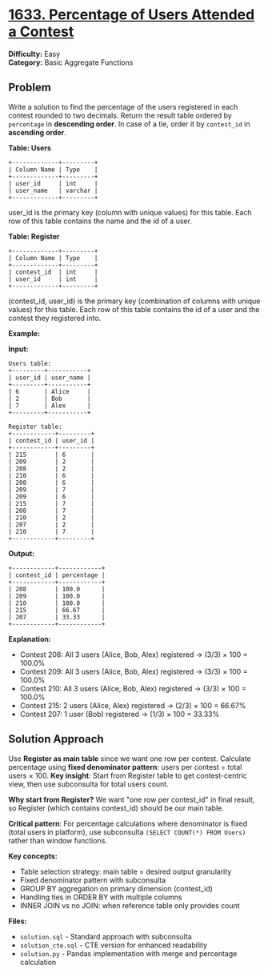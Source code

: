 # [1633. Percentage of Users Attended a Contest](https://leetcode.com/problems/percentage-of-users-attended-a-contest/)

**Difficulty:** Easy  
**Category:** Basic Aggregate Functions

## Problem

Write a solution to find the percentage of the users registered in each contest rounded to two decimals. Return the result table ordered by `percentage` in **descending order**. In case of a tie, order it by `contest_id` in **ascending order**.

**Table: Users**
```
+-------------+---------+
| Column Name | Type    |
+-------------+---------+
| user_id     | int     |
| user_name   | varchar |
+-------------+---------+
```
user_id is the primary key (column with unique values) for this table.
Each row of this table contains the name and the id of a user.

**Table: Register**
```
+-------------+---------+
| Column Name | Type    |
+-------------+---------+
| contest_id  | int     |
| user_id     | int     |
+-------------+---------+
```
(contest_id, user_id) is the primary key (combination of columns with unique values) for this table.
Each row of this table contains the id of a user and the contest they registered into.

**Example:**

**Input:**
```
Users table:
+---------+-----------+
| user_id | user_name |
+---------+-----------+
| 6       | Alice     |
| 2       | Bob       |
| 7       | Alex      |
+---------+-----------+

Register table:
+------------+---------+
| contest_id | user_id |
+------------+---------+
| 215        | 6       |
| 209        | 2       |
| 208        | 2       |
| 210        | 6       |
| 208        | 6       |
| 209        | 7       |
| 209        | 6       |
| 215        | 7       |
| 208        | 7       |
| 210        | 2       |
| 207        | 2       |
| 210        | 7       |
+------------+---------+
```

**Output:**
```
+------------+------------+
| contest_id | percentage |
+------------+------------+
| 208        | 100.0      |
| 209        | 100.0      |
| 210        | 100.0      |
| 215        | 66.67      |
| 207        | 33.33      |
+------------+------------+
```

**Explanation:**
- Contest 208: All 3 users (Alice, Bob, Alex) registered → (3/3) × 100 = 100.0%
- Contest 209: All 3 users (Alice, Bob, Alex) registered → (3/3) × 100 = 100.0%  
- Contest 210: All 3 users (Alice, Bob, Alex) registered → (3/3) × 100 = 100.0%
- Contest 215: 2 users (Alice, Alex) registered → (2/3) × 100 = 66.67%
- Contest 207: 1 user (Bob) registered → (1/3) × 100 = 33.33%

## Solution Approach

Use **Register as main table** since we want one row per contest. Calculate percentage using **fixed denominator pattern**: users per contest ÷ total users × 100. **Key insight**: Start from Register table to get contest-centric view, then use subconsulta for total users count.

**Why start from Register?** We want "one row per contest_id" in final result, so Register (which contains contest_id) should be our main table.

**Critical pattern**: For percentage calculations where denominator is fixed (total users in platform), use subconsulta `(SELECT COUNT(*) FROM Users)` rather than window functions.

**Key concepts:**
- Table selection strategy: main table = desired output granularity
- Fixed denominator pattern with subconsulta
- GROUP BY aggregation on primary dimension (contest_id)
- Handling ties in ORDER BY with multiple columns
- INNER JOIN vs no JOIN: when reference table only provides count

**Files:**
- `solution.sql` - Standard approach with subconsulta
- `solution_cte.sql` - CTE version for enhanced readability
- `solution.py` - Pandas implementation with merge and percentage calculation